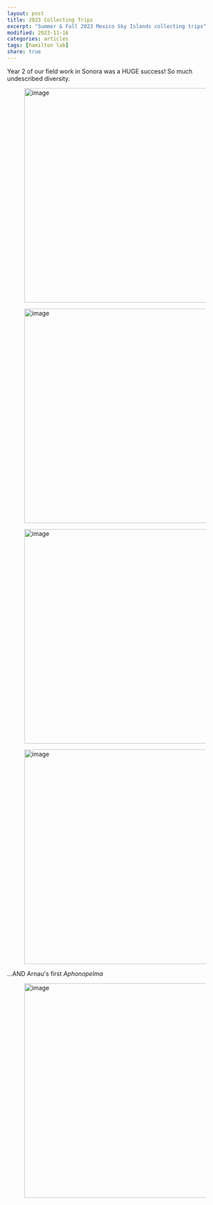 ```yaml
---
layout: post
title: 2023 Collecting Trips
excerpt: "Summer & Fall 2023 Mexico Sky Islands collecting trips"
modified: 2023-11-16
categories: articles
tags: [hamilton lab]
share: true
---
```


Year 2 of our field work in Sonora was a HUGE success! So much undescribed diversity.
<figure>
	<a href="{{ site.url }}/images/horseback.jpeg"><img src="{{ site.url }}/images/horseback.jpeg" alt="image" width="500" height=""> </a>
</figure>

<figure>
	<a href="{{ site.url }}/images/Sonora_diversity_01.jpeg"><img src="{{ site.url }}/images/Sonora_diversity_01.jpeg" alt="image" width="500" height=""> </a>
</figure>

<figure>
	<a href="{{ site.url }}/images/Sonora_diversity_02.jpeg"><img src="{{ site.url }}/images/Sonora_diversity_02.jpeg" alt="image" width="500" height=""> </a>
</figure>

<figure>
	<a href="{{ site.url }}/images/Sonora_diversity_03.jpeg"><img src="{{ site.url }}/images/Sonora_diversity_03.jpeg" alt="image" width="500" height=""> </a>
</figure>

...AND Arnau's first *Aphonopelma*
<figure>
	<a href="{{ site.url }}/images/Arnau_first_Aphonopelma.jpeg"><img src="{{ site.url }}/images/Arnau_first_Aphonopelma.jpeg" alt="image" width="500" height=""> </a>
</figure>
